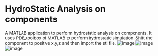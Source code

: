 # HydroStatic Analysis on components
A MATLAB application to perform hydrostatic analysis on components. It uses PDE_toolbox of MATLAB to perform hydrostatic simulation.
Shift the component to positive x,y,z and then import the stl file.
![image](https://github.com/jigarmech/hydrostatic_analysis/assets/49904949/a3da49f8-55ff-448c-8dfe-d41f747dc2c7)
![image](https://github.com/jigarmech/hydrostatic_analysis/assets/49904949/0a117813-863f-4a3d-bff3-3be14c2a4741)
![image](https://github.com/jigarmech/hydrostatic_analysis/assets/49904949/72a27365-ffa2-499c-874e-b4378b8a449d)
